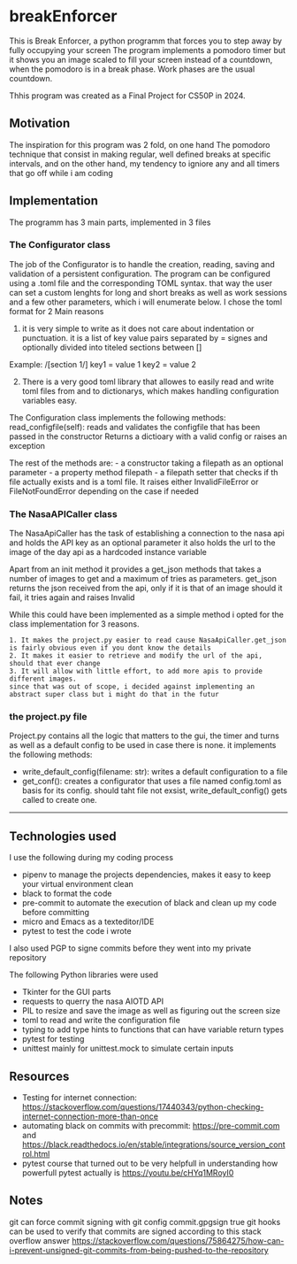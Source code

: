# breakEnforcer

This is Break Enforcer, a python programm that forces you to step away by fully occupying your screen
The program implements a pomodoro timer but it shows you an image scaled to fill your screen instead of a countdown, when the pomodoro is in a break phase.
Work phases are the usual countdown.

Thhis program was created as a Final Project for CS50P in 2024.

## Motivation

The inspiration for this program was 2 fold, on one hand The pomodoro technique that consist in making regular, well defined breaks at specific intervals, and on the other hand, my tendency to igniore any and all timers that go off while i am coding

## Implementation
The programm has 3 main parts, implemented in 3 files

### The Configurator class

The job of the Configurator is to handle the creation, reading, saving and validation of a persistent configuration.
The program can be configured using a .toml file and the corresponding TOML syntax. that way the user can set a custom lenghts for long and short breaks as well as work sessions and a few other parameters, which i will enumerate below.
I chose the toml format for 2 Main reasons

1. it is very simple to write as it does not care about indentation or punctuation. it is a list of key value pairs separated by = signes and optionally divided into titeled sections between []

Example:
/[section 1/]
key1 = value 1
key2 = value 2

2. There is a very good toml library that allowes to easily read and write toml files from and to dictionarys, which makes handling configuration variables easy.

The Configuration class implements the following methods:
	read_configfile(self):
		reads and validates the configfile that has been passed in the constructor
		Returns a dictioary with a valid config or raises an exception

The rest of the methods are:
	- a constructor taking a filepath as an optional parameter
	- a property method filepath
	- a filepath setter that checks if th file actually exists and is a toml file.
	It raises either InvalidFileError or FileNotFoundError depending on the case if needed

### The NasaAPICaller class

The NasaApiCaller has the task of establishing a connection to the nasa api and holds the API key as an optional parameter
it also holds the url to the image of the day api as a hardcoded instance variable

Apart from an init method it provides a get_json methods that takes a number of images to get and a maximum of tries as parameters.
get_json returns the json received from the api, only if it is that of an image
should it fail, it tries again and raises Invalid

While this could have been implemented as a simple method i opted for the class implementation for 3 reasons.

	1. It makes the project.py easier to read cause NasaApiCaller.get_json is fairly obvious even if you dont know the details
	2. It makes it easier to retrieve and modify the url of the api, should that ever change
	3. It will allow with little effort, to add more apis to provide different images.
	since that was out of scope, i decided against implementing an abstract super class but i might do that in the futur

### the project.py file

Project.py contains all the logic that matters to the gui, the timer and turns as well as a default config to be used in case there is none. it implements the following methods:
 - write_default_config(filename: str): writes a default configuration to a file
 - get_conf(): creates a configurator that uses a file named config.toml as basis for its config. should taht file not exsist, write_default_config() gets called to create one.

__________________________________________________________________________________
## Technologies used

I use the following during my coding process
- pipenv to manage the projects dependencies, makes it easy to keep your virtual environment clean
- black to format the code
- pre-commit to automate the execution of black and clean up my code before committing
- micro and Emacs as a texteditor/IDE
- pytest to test the code i wrote

I also used PGP to signe commits before they went into my private repository

The following Python libraries were used
- Tkinter for the GUI parts
- requests to querry the nasa AIOTD API
- PIL to resize and save the image as well as figuring out the screen size
- toml to read and write the configuration file
- typing to add type hints to functions that can have variable return types
- pytest for testing
- unittest mainly for unittest.mock to simulate certain inputs
## Resources

+ Testing for internet connection: https://stackoverflow.com/questions/17440343/python-checking-internet-connection-more-than-once
+ automating black on commits with precommit: https://pre-commit.com and https://black.readthedocs.io/en/stable/integrations/source_version_control.html
+ pytest course that turned out to be very helpfull in understanding how powerfull pytest actually is https://youtu.be/cHYq1MRoyI0

## Notes

git can force commit signing with git config commit.gpgsign true
git hooks can be used to verify that commits are signed according to this stack overflow answer
https://stackoverflow.com/questions/75864275/how-can-i-prevent-unsigned-git-commits-from-being-pushed-to-the-repository
